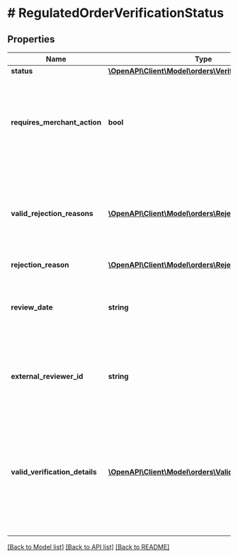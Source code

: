 # # RegulatedOrderVerificationStatus

## Properties

Name | Type | Description | Notes
------------ | ------------- | ------------- | -------------
**status** | [**\OpenAPI\Client\Model\orders\VerificationStatus**](VerificationStatus.md) |  |
**requires_merchant_action** | **bool** | When true, the regulated information provided in the order requires a review by the merchant. |
**valid_rejection_reasons** | [**\OpenAPI\Client\Model\orders\RejectionReason[]**](RejectionReason.md) | A list of valid rejection reasons that may be used to reject the order&#39;s regulated information. |
**rejection_reason** | [**\OpenAPI\Client\Model\orders\RejectionReason**](RejectionReason.md) |  | [optional]
**review_date** | **string** | The date the order was reviewed. In [ISO 8601](https://developer-docs.amazon.com/sp-api/docs/iso-8601) date time format. | [optional]
**external_reviewer_id** | **string** | The identifier for the order&#39;s regulated information reviewer. | [optional]
**valid_verification_details** | [**\OpenAPI\Client\Model\orders\ValidVerificationDetail[]**](ValidVerificationDetail.md) | A list of valid verification details that may be provided and the criteria required for when the verification detail can be provided. | [optional]

[[Back to Model list]](../../README.md#models) [[Back to API list]](../../README.md#endpoints) [[Back to README]](../../README.md)

